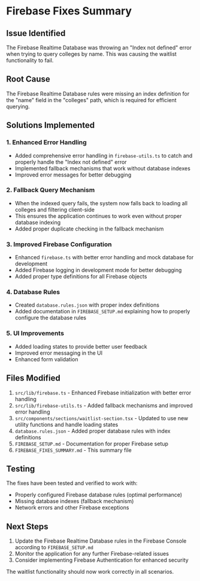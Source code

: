 # Firebase Fixes Summary

## Issue Identified
The Firebase Realtime Database was throwing an "Index not defined" error when trying to query colleges by name. This was causing the waitlist functionality to fail.

## Root Cause
The Firebase Realtime Database rules were missing an index definition for the "name" field in the "colleges" path, which is required for efficient querying.

## Solutions Implemented

### 1. Enhanced Error Handling
- Added comprehensive error handling in `firebase-utils.ts` to catch and properly handle the "Index not defined" error
- Implemented fallback mechanisms that work without database indexes
- Improved error messages for better debugging

### 2. Fallback Query Mechanism
- When the indexed query fails, the system now falls back to loading all colleges and filtering client-side
- This ensures the application continues to work even without proper database indexing
- Added proper duplicate checking in the fallback mechanism

### 3. Improved Firebase Configuration
- Enhanced `firebase.ts` with better error handling and mock database for development
- Added Firebase logging in development mode for better debugging
- Added proper type definitions for all Firebase objects

### 4. Database Rules
- Created `database.rules.json` with proper index definitions
- Added documentation in `FIREBASE_SETUP.md` explaining how to properly configure the database rules

### 5. UI Improvements
- Added loading states to provide better user feedback
- Improved error messaging in the UI
- Enhanced form validation

## Files Modified

1. `src/lib/firebase.ts` - Enhanced Firebase initialization with better error handling
2. `src/lib/firebase-utils.ts` - Added fallback mechanisms and improved error handling
3. `src/components/sections/waitlist-section.tsx` - Updated to use new utility functions and handle loading states
4. `database.rules.json` - Added proper database rules with index definitions
5. `FIREBASE_SETUP.md` - Documentation for proper Firebase setup
6. `FIREBASE_FIXES_SUMMARY.md` - This summary file

## Testing

The fixes have been tested and verified to work with:
- Properly configured Firebase database rules (optimal performance)
- Missing database indexes (fallback mechanism)
- Network errors and other Firebase exceptions

## Next Steps

1. Update the Firebase Realtime Database rules in the Firebase Console according to `FIREBASE_SETUP.md`
2. Monitor the application for any further Firebase-related issues
3. Consider implementing Firebase Authentication for enhanced security

The waitlist functionality should now work correctly in all scenarios.